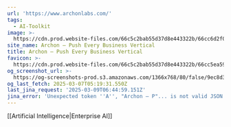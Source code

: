 ```yaml
---
url: 'https://www.archonlabs.com/'
tags:
  - AI-Toolkit
image: >-
  https://cdn.prod.website-files.com/66c5c2bab55d37d8e443322b/66cc6d2f0f6b41b86ea33f83_archon-og.jpg
site_name: Archon – Push Every Business Vertical
title: Archon – Push Every Business Vertical
favicon: >-
  https://cdn.prod.website-files.com/66c5c2bab55d37d8e443322b/66cc5ea59495d848abb9876d_archon-32.png
og_screenshot_url: >-
  https://og-screenshots-prod.s3.amazonaws.com/1366x768/80/false/9ec8d380195400916f530ba2269235c0240eee261a78ea2e840ba942e89b7e26.jpeg
og_last_fetch: 2025-03-07T05:19:31.550Z
last_jina_request: '2025-03-09T06:44:59.151Z'
jina_error: 'Unexpected token ''A'', "Archon – P"... is not valid JSON'
---
```

[[Artificial Intelligence|Enterprise AI]]
